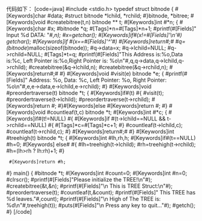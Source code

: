 代码如下：
[code=java]
#include <stdio.h>
typedef struct bitnode
{
	#[Keywords]char #data;
	#struct bitnode *lchild, *rchild;
#}bitnode, *bitree;
#[Keywords]void #createbitree(t,n)
bitnode ** t;
#[Keywords]int #*n;
{
	#[Keywords]char #x;
	#bitnode *q;
	#[Tags]*n=#[Tags]*n+1;
	#printf(#[Fields]" Input  %d  DATA: "#,*n);
	#x=getchar();
	#[Keywords]if#(x!=#[Fields]'\n'#) getchar();
	#[Keywords]if #(x==#[Fields]'^'#)
	#[Keywords]return#;#
	#q=(bitnode*)malloc(sizeof(bitnode));
	#q->data=x;
	#q->lchild=NULL;
	#q->rchild=NULL;
	#[Tags]*t=q;
	#printf(#[Fields]"This Address is:%o,Data is:%c, Left Pointer is:%o,Right Pointer is:  %o\n"#,q,q->data,q->lchild,q->rchild);
	#createbitree(&q->lchild,n);
	#createbitree(&q->rchild,n);
	#[Keywords]return#;#
#}
#[Keywords]void #visit(e)
bitnode *e;
{
	#printf(#[Fields]"  Address:  %o,  Data:  %c,  Left Pointer:  %o,  Right Pointer:  %o\n"#,e,e->data,e->lchild,e->rchild);
#}
#[Keywords]void #preordertraverse(t)
bitnode *t;
{
	#[Keywords]if#(t)
	#{
		#visit(t);
		#preordertraverse(t->lchild);
		#preordertraverse(t->rchild);
		#[Keywords]return #;
	#}#[Keywords]else #[Keywords]return #;
#}
#[Keywords]void #countleaf(t,c)
bitnode *t;
#[Keywords]int #*c;
{
	#[Keywords]if#(t!=NULL)
  	#{
		  #[Keywords]if #(t->lchild==NULL && t->rchild==NULL)
		  #{
		  	#[Tags]*c=#[Tags]*c+1;
		  #}
   		#countleaf(t->lchild,c);
   		#countleaf(t->rchild,c);
  	#}
 	#[Keywords]return#;#
#}
#[Keywords]int #treehigh(t)
bitnode *t;
{
	 #[Keywords]int #lh,rh,h;
 	 #[Keywords]if#(t==NULL)
	 	#h=0;
	#[Keywords] else#
	 #{
	 	#lh=treehigh(t->lchild);
	 	#rh=treehigh(t->rchild);
	 	#h=(lh>rh ? lh:rh)+1;
	 #}

	 #[Keywords]return #h;
#}
main()
{
	#bitnode *t; #[Keywords]int #count=0;
	#[Keywords]int #n=0;
	#clrscr();
	#printf(#[Fields]"Please initialize the TREE!\n"#);
	#createbitree(&t,&n);
	#printf(#[Fields]"\n This is TREE Struct:\n"#);
	#preordertraverse(t);
	#countleaf(t,&count);
	#printf(#[Fields]" This TREE has %d leaves."#,count);
	#printf(#[Fields]"\n High of The TREE is: %d\n"#,treehigh(t));
	#puts(#[Fields]"\n Press any key to quit..."#);
	#getch();
#}
[/code]